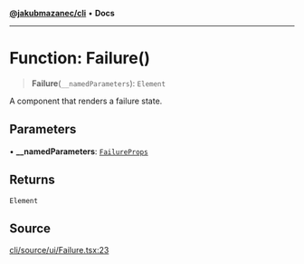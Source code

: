 [**@jakubmazanec/cli**](../README.md) • **Docs**

---

# Function: Failure()

> **Failure**(`__namedParameters`): `Element`

A component that renders a failure state.

## Parameters

• **\_\_namedParameters**: [`FailureProps`](../type-aliases/FailureProps.md)

## Returns

`Element`

## Source

[cli/source/ui/Failure.tsx:23](https://github.com/jakubmazanec/js-tools/blob/d8fb2f4f9576baa170e480eea0b247af3afdcd86/packages/cli/source/ui/Failure.tsx#L23)
